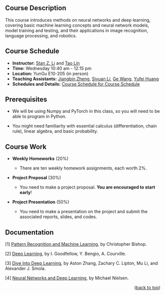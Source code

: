 ##  Course Description

This course introduces methods on neural networks and deep learning, covering basic machine learning concepts and neural network models, model training and testing, and their applications in image recognition, language processing, and robotics.


##  Course Schedule

- **Instructor:** [Stan Z. Li](mailto:stan.zq.li@westlake.edu.cn) and [Tao Lin](mailto:lintao@westlake.edu.cn)
- **Time:** Wednesday 10:40 am - 12:15 pm
- **Location:** YunGu E10-205 (in person)
- **Teaching Assistants:** [Jiangbin Zheng](mailto:zhengjiangbin@westlake.edu.cn), [Siyuan Li](mailto:lisiyuan@westlake.edu.cn), [Ge Wang](mailto:wangge@westlake.edu.cn), [Yufei Huang](mailto:huangyufei@westlake.edu.cn)
- **Schedules and Details:** [Course Schedule for Course Schedule](https://thoracic-feet-9a2.notion.site/Deep-Learning-2024-71a0d28d513d4a14a1d02df7e1037ff7?pvs=4)


## Prerequisites

- We will be using Numpy and PyTorch in this class, so you will need to be able to program in Python.

- You might need familiarity with essential calculus (differentiation, chain rule), linear algebra, and basic probability.


## Course Work

- **Weekly Homeworks** (20%)
  - There are ten weekly homework assignments, each worth 2%.

- **Project Proposal** (30%)
  - You need to make a project proposal. **You are encouraged to start early**!

- **Project Presentation** (50%)
  - You need to make a presentation on the project and submit the associated reports, slides, and codes.


## Documentation

[1] [Pattern Recognition and Machine Learning](https://www.microsoft.com/en-us/research/people/cmbishop/prml-book/), by Christopher Bishop.

[2] [Deep Learning](http://www.deeplearningbook.org/), by I. Goodfellow, Y. Bengio, A. Courville.

[3] [Dive Into Deep Learning](http://d2l.ai/), by Aston Zhang, Zachary C. Lipton, Mu Li, and Alexander J. Smola.

[4] [Neural Networks and Deep Learning](http://neuralnetworksanddeeplearning.com/), by Michael Nielsen.

<p align="right">(<a href="#top">back to top</a>)</p>
